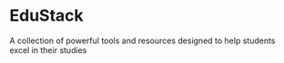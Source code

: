 # EduStack
A collection of powerful tools and resources designed to help students excel in their studies
